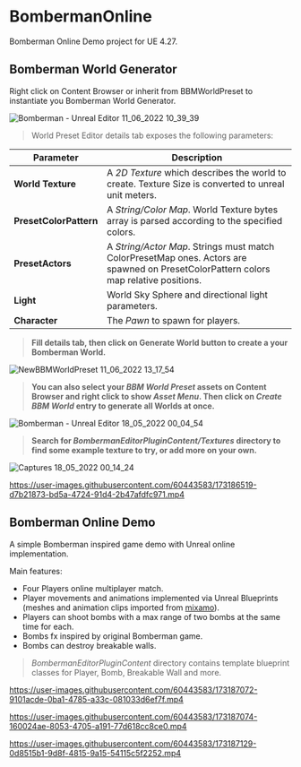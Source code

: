 # BombermanOnline

Bomberman Online Demo project for UE 4.27.

## Bomberman World Generator

Right click on Content Browser or inherit from BBMWorldPreset to instantiate you Bomberman World Generator.

![Bomberman - Unreal Editor 11_06_2022 10_39_39](https://user-images.githubusercontent.com/60443583/173185198-7a4dae45-d47f-40b7-b84b-2744590aec6d.png)


> World Preset Editor details tab exposes the following parameters:


| Parameter     | Description   |
| ------------- | ------------- |
| **World Texture** | A *2D Texture* which describes the world to create. Texture Size is converted to unreal unit meters.|
| **PresetColorPattern** | A *String/Color Map*. World Texture bytes array is parsed according to the specified colors.|
| **PresetActors** | A *String/Actor Map*. Strings must match ColorPresetMap ones. Actors are spawned on PresetColorPattern colors map relative positions.|
| **Light** | World Sky Sphere and directional light parameters. |
| **Character** | The *Pawn* to spawn for players.|


> **Fill details tab, then click on Generate World button to create a your Bomberman World.**


![NewBBMWorldPreset 11_06_2022 13_17_54](https://user-images.githubusercontent.com/60443583/173185675-52bb3649-d496-4f1c-9622-39e6975a6caf.png)


> **You can also select your *BBM World Preset* assets on Content Browser and right click to show *Asset Menu*. Then click on *Create BBM World* entry to generate all Worlds at once.**


![Bomberman - Unreal Editor 18_05_2022 00_04_54](https://user-images.githubusercontent.com/60443583/173185864-bf5dd74e-5bf7-4bcf-ae9a-127fa7ae739d.png)

> **Search for *BombermanEditorPluginContent/Textures* directory to find some example texture to try, or add more on your own.**

![Captures 18_05_2022 00_14_24](https://user-images.githubusercontent.com/60443583/173186420-4362d279-56e1-4d28-937c-dbbb877ba447.png)


https://user-images.githubusercontent.com/60443583/173186519-d7b21873-bd5a-4724-91d4-2b47afdfc971.mp4



## Bomberman Online Demo

A simple Bomberman inspired game demo with Unreal online implementation.

Main features:

* Four Players online multiplayer match.
* Player movements and animations implemented via Unreal Blueprints (meshes and animation clips imported from [mixamo](https://www.mixamo.com/)).
* Players can shoot bombs with a max range of two bombs at the same time for each. 
* Bombs fx inspired by original Bomberman game.
* Bombs can destroy breakable walls.

> *BombermanEditorPluginContent* directory contains template blueprint classes for Player, Bomb, Breakable Wall and more.


https://user-images.githubusercontent.com/60443583/173187072-9101acde-0ba1-4785-a33c-081033d6ef7f.mp4


https://user-images.githubusercontent.com/60443583/173187074-160024ae-8053-4705-a191-77d618cc8ce0.mp4


https://user-images.githubusercontent.com/60443583/173187129-0d8515b1-9d8f-4815-9a15-54115c5f2252.mp4






